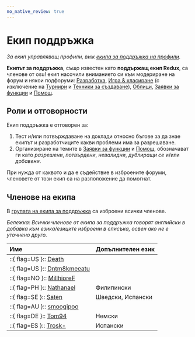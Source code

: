 ```yaml
---
no_native_review: true
---
```


# Екип поддръжка

*За екип управляващ профили, виж [екипа за поддръжка на профили](/wiki/People/The_Team/Account_support_team).*

**Екипът за поддръжка**, също известен като **поддържащ екип Redux**, са членове от osu! екип насочили вниманието си към модериране на форум и някои подфоруми: [Разработка](https://osu.ppy.sh/community/forums/2), [Игра & класиране](https://osu.ppy.sh/community/forums/13) (с изключение на [Турнири](https://osu.ppy.sh/community/forums/55) и [Техники за създаване](https://osu.ppy.sh/community/forums/61)), [Облици](https://osu.ppy.sh/community/forums/15), [Заявки за функции](https://osu.ppy.sh/community/forums/4) и [Помощ](https://osu.ppy.sh/community/forums/5).

## Роли и отговорности

Екип поддръжка е отговорен за:

1. Тест и/или потвърждаване на доклади относно бъгове за да знае екипът и разработчиците какви проблеми има за разрешаване.
2. Организиране на темите в [Заявки за функции](https://osu.ppy.sh/community/forums/4) и [Помощ](https://osu.ppy.sh/community/forums/5), обозначават ги като *разрешени*, *потвърдени*, *невалидни*, *дублиращи се* и/или *добавени*.

При нужда от каквото и да е съдействие в изброените форуми, членовете от този екип са на разположение да помогнат.

## Членове на екипа

В [групата на екипа за поддръжка](https://osu.ppy.sh/groups/22) са изброени всички членове.

*Бележка: Всички членове от екипа за поддръжка говорят английски в добавка към езика/езиците изброени в списъка, освен ако не е уточнено друго.*

| Име | Допълнителен език |
| :-- | :-- |
| ::{ flag=US }:: [Death](https://osu.ppy.sh/users/3242450) |  |
| ::{ flag=US }:: [Dntm8kmeeatu](https://osu.ppy.sh/users/5428812) |  |
| ::{ flag=NO }:: [MillhioreF](https://osu.ppy.sh/users/941094) |  |
| ::{ flag=PH }:: [Nathanael](https://osu.ppy.sh/users/2295078) | Филипински |
| ::{ flag=SE }:: [Saten](https://osu.ppy.sh/users/444506) | Шведски, Испански |
| ::{ flag=AU }:: [smoogipoo](https://osu.ppy.sh/users/1040328) |  |
| ::{ flag=DE }:: [Tom94](https://osu.ppy.sh/users/1857058) | Немски |
| ::{ flag=ES }:: [Trosk-](https://osu.ppy.sh/users/3469385) | Испански |
